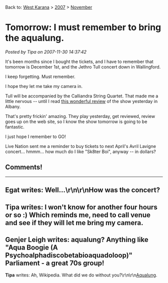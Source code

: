 Back to: [West Karana](/posts/westkarana.md) > [2007](/posts/2007/westkarana.md) > [November](./westkarana.md)
# Tomorrow: I must remember to bring the aqualung.

*Posted by Tipa on 2007-11-30 14:37:42*

It's been months since I bought the tickets, and I have to remember that tomorrow is December 1st, and the Jethro Tull concert down in Wallingford.

I keep forgetting. Must remember.

I hope they let me take my camera in.

Tull will be accompanied by the Calliandra String Quartet. That made me a little nervous -- until I read [this wonderful review](http://blogs.timesunion.com/reviews/?p=310) of the show yesterday in Albany.

That's pretty frickin' amazing. They play yesterday, get reviewed, review goes up on the web site, so I know the show tomorrow is going to be fantastic.

I just hope I remember to GO!

Live Nation sent me a reminder to buy tickets to next April's Avril Lavigne concert... hmmm... how much do I like "Sk8ter Boi", anyway -- in dollars?

## Comments!
---
**Egat** writes: Well...\r\n\r\nHow was the concert?
---
**Tipa** writes: I won't know for another four hours or so :) Which reminds me, need to call venue and see if they will let me bring my camera.
---
**Genjer Leigh** writes: aqualung?  Anything like "Aqua Boogie (A Psychoalphadiscobetabioaquadoloop)" Parliament - a great 70s group!
---
**Tipa** writes: Ah, Wikipedia. What did we do without you?\r\n\r\n<a href="http://en.wikipedia.org/wiki/Aqualung_%28song%29" rel="nofollow">Aqualung</a>.
